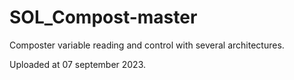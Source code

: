 # SOL_Compost-master
Composter variable reading and control with several architectures.

Uploaded at 07 september 2023.
